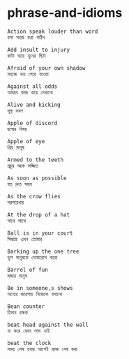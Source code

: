 # phrase-and-idioms
```
Action speak louder than word
বলা সহজ করা কঠিন 
```
```
Add insult to injury 
কাটা ঘায়ে নুনের ছিটা
```
```
Afraid of your own shadow
সহজে ভয় পেয়ে যাওয়া
```
```
Against all odds
অসম্ভব কাজ করে দেখানো
```
```
Alive and kicking
সুস্থ সবল
```
```
Apple of discord
দ্বন্দ্বের বিষয়
```
```
Apple of eye
প্রিয় মানুষ
```
```
Armed to the teeth
প্রচুর অস্তে সজ্জিত
```
```
As soon as possible
যত দ্রুত সম্ভব
```
```
As the crow flies
সরলরেখায়
```
```
At the drop of a hat
সাথে সাথে
```
```
Ball is in your court
সিদ্ধান্ত এখন তোমার
```
```
Barking up the one tree
ভুল মানুষকে দোষারোপ করো
```
```
Barrel of fun
মজার মানুষ
```
```
Be in someone,s shows
অন্যের জায়গায় নিজেকে বসানো
```
```
Bean counter
হিসাব রক্ষক
```
```
beat head against the wall
যা করে কোন লাভ নাই
```
```
beat the clock
সময় শেষ হবার আগেই কাজ শেষ করা

